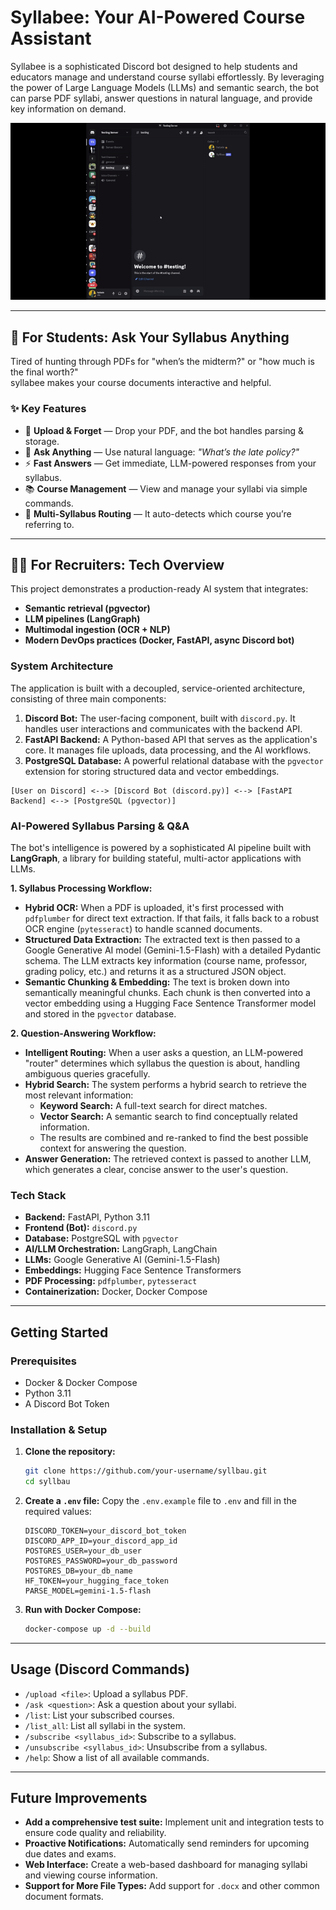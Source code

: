 # Syllabee: Your AI-Powered Course Assistant

Syllabee is a sophisticated Discord bot designed to help students and educators manage and understand course syllabi effortlessly. By leveraging the power of Large Language Models (LLMs) and semantic search, the bot can parse PDF syllabi, answer questions in natural language, and provide key information on demand.

![Syllabus Bot Demo](SyllabeeDemoGif.gif)

---

## 🤖 For Students: Ask Your Syllabus Anything

Tired of hunting through PDFs for "when’s the midterm?" or "how much is the final worth?"  
syllabee makes your course documents interactive and helpful.

### ✨ Key Features
- 📎 **Upload & Forget** — Drop your PDF, and the bot handles parsing & storage.
- 🧠 **Ask Anything** — Use natural language: *"What’s the late policy?"*
- ⚡ **Fast Answers** — Get immediate, LLM-powered responses from your syllabus.
- 📚 **Course Management** — View and manage your syllabi via simple commands.
- 🔀 **Multi-Syllabus Routing** — It auto-detects which course you’re referring to.

---

## 🧑‍💻 For Recruiters: Tech Overview

This project demonstrates a production-ready AI system that integrates:
- **Semantic retrieval (pgvector)**  
- **LLM pipelines (LangGraph)**  
- **Multimodal ingestion (OCR + NLP)**  
- **Modern DevOps practices (Docker, FastAPI, async Discord bot)**

### System Architecture

The application is built with a decoupled, service-oriented architecture, consisting of three main components:

1.  **Discord Bot:** The user-facing component, built with `discord.py`. It handles user interactions and communicates with the backend API.
2.  **FastAPI Backend:** A Python-based API that serves as the application's core. It manages file uploads, data processing, and the AI workflows.
3.  **PostgreSQL Database:** A powerful relational database with the `pgvector` extension for storing structured data and vector embeddings.

```
[User on Discord] <--> [Discord Bot (discord.py)] <--> [FastAPI Backend] <--> [PostgreSQL (pgvector)]
```

### AI-Powered Syllabus Parsing & Q&A

The bot's intelligence is powered by a sophisticated AI pipeline built with **LangGraph**, a library for building stateful, multi-actor applications with LLMs.

**1. Syllabus Processing Workflow:**

*   **Hybrid OCR:** When a PDF is uploaded, it's first processed with `pdfplumber` for direct text extraction. If that fails, it falls back to a robust OCR engine (`pytesseract`) to handle scanned documents.
*   **Structured Data Extraction:** The extracted text is then passed to a Google Generative AI model (Gemini-1.5-Flash) with a detailed Pydantic schema. The LLM extracts key information (course name, professor, grading policy, etc.) and returns it as a structured JSON object.
*   **Semantic Chunking & Embedding:** The text is broken down into semantically meaningful chunks. Each chunk is then converted into a vector embedding using a Hugging Face Sentence Transformer model and stored in the `pgvector` database.

**2. Question-Answering Workflow:**

*   **Intelligent Routing:** When a user asks a question, an LLM-powered "router" determines which syllabus the question is about, handling ambiguous queries gracefully.
*   **Hybrid Search:** The system performs a hybrid search to retrieve the most relevant information:
    *   **Keyword Search:** A full-text search for direct matches.
    *   **Vector Search:** A semantic search to find conceptually related information.
    *   The results are combined and re-ranked to find the best possible context for answering the question.
*   **Answer Generation:** The retrieved context is passed to another LLM, which generates a clear, concise answer to the user's question.

### Tech Stack

*   **Backend:** FastAPI, Python 3.11
*   **Frontend (Bot):** `discord.py`
*   **Database:** PostgreSQL with `pgvector`
*   **AI/LLM Orchestration:** LangGraph, LangChain
*   **LLMs:** Google Generative AI (Gemini-1.5-Flash)
*   **Embeddings:** Hugging Face Sentence Transformers
*   **PDF Processing:** `pdfplumber`, `pytesseract`
*   **Containerization:** Docker, Docker Compose

---

## Getting Started

### Prerequisites

*   Docker & Docker Compose
*   Python 3.11
*   A Discord Bot Token

### Installation & Setup

1.  **Clone the repository:**
    ```bash
    git clone https://github.com/your-username/syllbau.git
    cd syllbau
    ```

2.  **Create a `.env` file:**
    Copy the `.env.example` file to `.env` and fill in the required values:
    ```
    DISCORD_TOKEN=your_discord_bot_token
    DISCORD_APP_ID=your_discord_app_id
    POSTGRES_USER=your_db_user
    POSTGRES_PASSWORD=your_db_password
    POSTGRES_DB=your_db_name
    HF_TOKEN=your_hugging_face_token
    PARSE_MODEL=gemini-1.5-flash
    ```

3.  **Run with Docker Compose:**
    ```bash
    docker-compose up -d --build
    ```

---

## Usage (Discord Commands)

*   `/upload <file>`: Upload a syllabus PDF.
*   `/ask <question>`: Ask a question about your syllabi.
*   `/list`: List your subscribed courses.
*   `/list_all`: List all syllabi in the system.
*   `/subscribe <syllabus_id>`: Subscribe to a syllabus.
*   `/unsubscribe <syllabus_id>`: Unsubscribe from a syllabus.
*   `/help`: Show a list of all available commands.

---

## Future Improvements

*   **Add a comprehensive test suite:** Implement unit and integration tests to ensure code quality and reliability.
*   **Proactive Notifications:** Automatically send reminders for upcoming due dates and exams.
*   **Web Interface:** Create a web-based dashboard for managing syllabi and viewing course information.
*   **Support for More File Types:** Add support for `.docx` and other common document formats.
